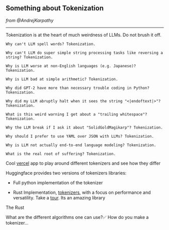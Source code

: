 ## Something about Tokenization

*from @AndrejKarpathy*

---

Tokenization is at the heart of much weirdness of LLMs. Do not brush it off.

    Why can't LLM spell words? Tokenization.
    
    Why can't LLM do super simple string processing tasks like reversing a string? Tokenization.
    
    Why is LLM worse at non-English languages (e.g. Japanese)? Tokenization.
    
    Why is LLM bad at simple arithmetic? Tokenization.
    
    Why did GPT-2 have more than necessary trouble coding in Python? Tokenization.
    
    Why did my LLM abruptly halt when it sees the string "<|endoftext|>"? Tokenization.
    
    What is this weird warning I get about a "trailing whitespace"? Tokenization.
    
    Why the LLM break if I ask it about "SolidGoldMagikarp"? Tokenization.
    
    Why should I prefer to use YAML over JSON with LLMs? Tokenization.
    
    Why is LLM not actually end-to-end language modeling? Tokenization.
    
    What is the real root of suffering? Tokenization.


Cool [vercel](https://tiktokenizer.vercel.app/?model=gpt-4-1106-preview) app to play around different tokenizers and see how they differ

Huggingface provides two versions of tokenizers libraries:

 - Full python implementation of the tokenizer
 
 - Rust Implementation, [tokenizers](https://github.com/huggingface/tokenizers), with a focus on performance and versatility. Take a [tour](https://huggingface.co/docs/tokenizers/quicktour). Its an amazing library

 The Rust

What are the different algorithms one can use?✅
How do you make a tokenizer...

